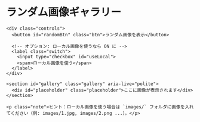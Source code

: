 <!DOCTYPE html>
<html lang="ja">
<head>
  <meta charset="utf-8">
  <meta name="viewport" content="width=device-width,initial-scale=1">
  <title>ランダム画像ギャラリー</title>
  <link rel="stylesheet" href="styles.css">
</head>
<body>
  <main class="wrap">
    <h1>ランダム画像ギャラリー</h1>

    <div class="controls">
      <button id="randomBtn" class="btn">ランダム画像を表示</button>

      <!-- オプション: ローカル画像を使うなら ON に -->
      <label class="switch">
        <input type="checkbox" id="useLocal">
        <span>ローカル画像を使う</span>
      </label>
    </div>

    <section id="gallery" class="gallery" aria-live="polite">
      <div id="placeholder" class="placeholder">ここに画像が表示されます</div>
    </section>

    <p class="note">ヒント：ローカル画像を使う場合は `images/` フォルダに画像を入れてください（例: images/1.jpg, images/2.png ...）。</p>
  </main>

  <script src="script.js"></script>
</body>
</html>
